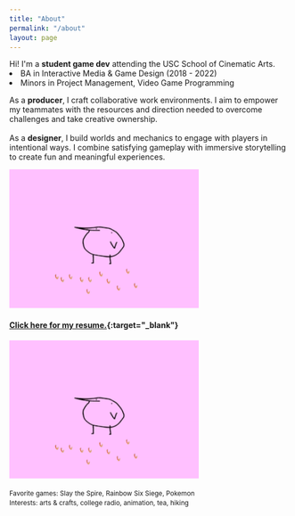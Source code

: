 ```yaml
---
title: "About"
permalink: "/about"
layout: page
---
```


<div class="container3">
  Hi! I'm a <b><olive>student game dev</olive></b> attending the USC School of Cinematic Arts.

  <li>BA in Interactive Media & Game Design (2018 - 2022)</li>
  <li>Minors in Project Management, Video Game Programming</li>
   
  As a <b><orange>producer</orange></b>, I craft collaborative work environments. I aim to empower my teammates with the resources and direction needed to overcome challenges and take creative ownership.
  <br>   
  As a <b><orange>designer</orange></b>, I build worlds and mechanics to engage with players in intentional ways. I combine satisfying gameplay with immersive storytelling to create fun and meaningful experiences.
</div>

<div class="container4">
  <img src="/assets/images/kero.gif" alt="kero" width="340"/>
</div> 
 
 
#### [<b>Click here for my resume.</b>](https://drive.google.com/file/d/1AKyIY1TZsOQoJ51c2OlOMfBiSViqMt8j/view?usp=sharing){:target="_blank"}
 
<img src="/assets/images/kero.gif" alt="kero" width="340"/>
 
<small>Favorite games: Slay the Spire, Rainbow Six Siege, Pokemon</small><br><small>Interests: arts & crafts, college radio, animation, tea, hiking</small>